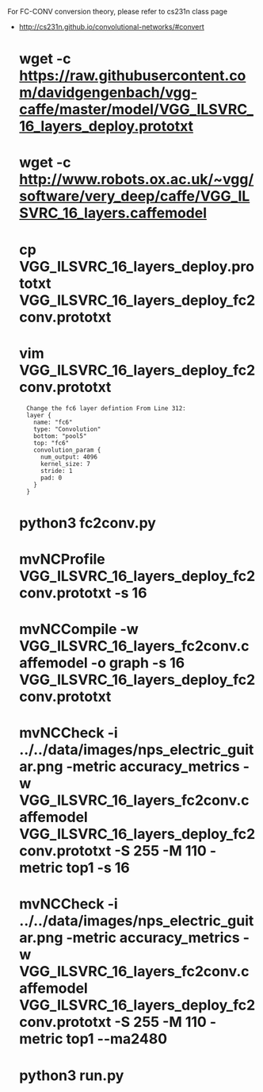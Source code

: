 For FC-CONV conversion theory, please refer to cs231n class page
- http://cs231n.github.io/convolutional-networks/#convert


	# wget -c https://raw.githubusercontent.com/davidgengenbach/vgg-caffe/master/model/VGG_ILSVRC_16_layers_deploy.prototxt
	# wget -c http://www.robots.ox.ac.uk/~vgg/software/very_deep/caffe/VGG_ILSVRC_16_layers.caffemodel
	# cp VGG_ILSVRC_16_layers_deploy.prototxt VGG_ILSVRC_16_layers_deploy_fc2conv.prototxt
	# vim VGG_ILSVRC_16_layers_deploy_fc2conv.prototxt
		Change the fc6 layer defintion From Line 312:
		layer {
		  name: "fc6"
		  type: "Convolution"
		  bottom: "pool5"
		  top: "fc6"
		  convolution_param {
			num_output: 4096
			kernel_size: 7
			stride: 1
			pad: 0
		  }
		}
	# python3 fc2conv.py 
	# mvNCProfile VGG_ILSVRC_16_layers_deploy_fc2conv.prototxt -s 16
	# mvNCCompile -w VGG_ILSVRC_16_layers_fc2conv.caffemodel -o graph -s 16 VGG_ILSVRC_16_layers_deploy_fc2conv.prototxt
	# mvNCCheck -i ../../data/images/nps_electric_guitar.png -metric accuracy_metrics -w VGG_ILSVRC_16_layers_fc2conv.caffemodel VGG_ILSVRC_16_layers_deploy_fc2conv.prototxt -S 255 -M 110 -metric top1 -s 16
	# mvNCCheck -i ../../data/images/nps_electric_guitar.png -metric accuracy_metrics -w VGG_ILSVRC_16_layers_fc2conv.caffemodel VGG_ILSVRC_16_layers_deploy_fc2conv.prototxt -S 255 -M 110 -metric top1 --ma2480
	# python3 run.py
